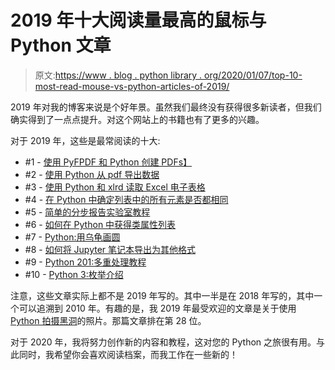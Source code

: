 # 2019 年十大阅读量最高的鼠标与 Python 文章

> 原文:[https://www . blog . python library . org/2020/01/07/top-10-most-read-mouse-vs-python-articles-of-2019/](https://www.blog.pythonlibrary.org/2020/01/07/top-10-most-read-mouse-vs-python-articles-of-2019/)

2019 年对我的博客来说是个好年景。虽然我们最终没有获得很多新读者，但我们确实得到了一点点提升。对这个网站上的书籍也有了更多的兴趣。

对于 2019 年，这些是最常阅读的十大:

*   #1 - [使用 PyFPDF 和 Python 创建 PDFs】](https://www.blog.pythonlibrary.org/2018/06/05/creating-pdfs-with-pyfpdf-and-python/)
*   #2 - [使用 Python 从 pdf 导出数据](https://www.blog.pythonlibrary.org/2018/05/03/exporting-data-from-pdfs-with-python/)
*   #3 - [使用 Python 和 xlrd 读取 Excel 电子表格](https://www.blog.pythonlibrary.org/2014/04/30/reading-excel-spreadsheets-with-python-and-xlrd/)
*   #4 - [在 Python 中确定列表中的所有元素是否都相同](https://www.blog.pythonlibrary.org/2018/05/09/determining-if-all-elements-in-a-list-are-the-same-in-python/)
*   #5 - [简单的分步报告实验室教程](https://www.blog.pythonlibrary.org/2010/03/08/a-simple-step-by-step-reportlab-tutorial/)
*   #6 - [如何在 Python 中获得类属性列表](https://www.blog.pythonlibrary.org/2013/01/11/how-to-get-a-list-of-class-attributes/)
*   #7 - [Python:用乌龟画圆](https://www.blog.pythonlibrary.org/2012/08/06/python-using-turtles-for-drawing/)
*   #8 - [如何将 Jupyter 笔记本导出为其他格式](https://www.blog.pythonlibrary.org/2018/10/09/how-to-export-jupyter-notebooks-into-other-formats/)
*   #9 - [Python 201:多重处理教程](https://www.blog.pythonlibrary.org/2016/08/02/python-201-a-multiprocessing-tutorial/)
*   #10 - [Python 3:枚举介绍](https://www.blog.pythonlibrary.org/2018/03/20/python-3-an-intro-to-enumerations/)

注意，这些文章实际上都不是 2019 年写的。其中一半是在 2018 年写的，其中一个可以追溯到 2010 年。有趣的是，我 2019 年最受欢迎的文章是关于使用 [Python 拍摄黑洞](https://www.blog.pythonlibrary.org/2019/04/11/python-used-to-take-photo-of-black-hole/)的照片。那篇文章排在第 28 位。

对于 2020 年，我将努力创作新的内容和教程，这对您的 Python 之旅很有用。与此同时，我希望你会喜欢阅读档案，而我工作在一些新的！